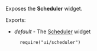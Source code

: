 Exposes the **Scheduler** widget.

Exports:

- *default* - The [Scheduler](/api-reference/10%20UI%20Widgets/dxScheduler '/Documentation/ApiReference/UI_Widgets/dxScheduler/') widget

        require("ui/scheduler")
